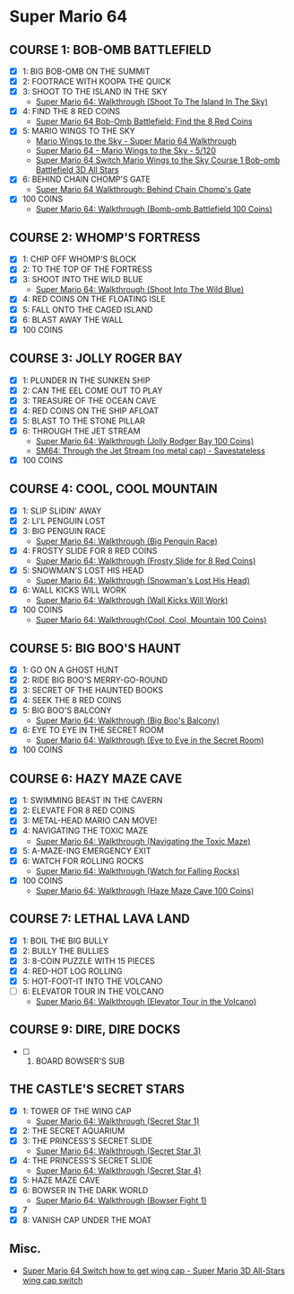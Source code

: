 # Super Mario 64
## COURSE 1: BOB-OMB BATTLEFIELD
* [x] 1: BIG BOB-OMB ON THE SUMMIT
* [x] 2: FOOTRACE WITH KOOPA THE QUICK
* [x] 3: SHOOT TO THE ISLAND IN THE SKY
  * [Super Mario 64: Walkthrough (Shoot To The Island In The Sky)](https://www.youtube.com/watch?v=Zdjj3yAllik)
* [x] 4: FIND THE 8 RED COINS
  * [Super Mario 64 Bob-Omb Battlefield: Find the 8 Red Coins](https://www.youtube.com/watch?v=v-taBgcYqVI)
* [x] 5: MARIO WINGS TO THE SKY
  * [Mario Wings to the Sky - Super Mario 64 Walkthrough](https://www.youtube.com/watch?v=O-d11tsm16o)
  * [Super Mario 64 - Mario Wings to the Sky - 5/120](https://www.youtube.com/watch?v=a0CaARI3a4A)
  * [Super Mario 64 Switch Mario Wings to the Sky Course 1 Bob-omb Battlefield 3D All Stars](https://www.youtube.com/watch?v=-imQ4gCionw)
* [x] 6: BEHIND CHAIN CHOMP'S GATE
  * [Super Mario 64 Walkthrough: Behind Chain Chomp's Gate](https://www.youtube.com/watch?v=bFacDisrv0I)
* [x] 100 COINS
  * [Super Mario 64: Walkthrough (Bomb-omb Battlefield 100 Coins)](https://www.youtube.com/watch?v=jfokCxo0LAM&list=PL038C5360D02640E1)
## COURSE 2: WHOMP'S FORTRESS
* [x] 1: CHIP OFF WHOMP'S BLOCK
* [x] 2: TO THE TOP OF THE FORTRESS
* [x] 3: SHOOT INTO THE WILD BLUE
  * [Super Mario 64: Walkthrough (Shoot Into The Wild Blue)](https://www.youtube.com/watch?v=uTu0ykeel9o)
* [x] 4: RED COINS ON THE FLOATING ISLE
* [x] 5: FALL ONTO THE CAGED ISLAND
* [x] 6: BLAST AWAY THE WALL
* [x] 100 COINS
## COURSE 3: JOLLY ROGER BAY
* [x] 1: PLUNDER IN THE SUNKEN SHIP
* [x] 2: CAN THE EEL COME OUT TO PLAY
* [x] 3: TREASURE OF THE OCEAN CAVE
* [x] 4: RED COINS ON THE SHIP AFLOAT
* [x] 5: BLAST TO THE STONE PILLAR
* [x] 6: THROUGH THE JET STREAM
  * [Super Mario 64: Walkthrough (Jolly Rodger Bay 100 Coins)](https://www.youtube.com/watch?v=yX4fhwXITro)
  * [SM64: Through the Jet Stream (no metal cap) - Savestateless](https://www.youtube.com/watch?v=xBrVET1-yJY)
* [x] 100 COINS
## COURSE 4: COOL, COOL MOUNTAIN
* [x] 1: SLIP SLIDIN' AWAY
* [x] 2: LI'L PENGUIN LOST
* [x] 3: BIG PENGUIN RACE
  * [Super Mario 64: Walkthrough (Big Penguin Race)](https://www.youtube.com/watch?v=lBHsOCRxZX4)
* [x] 4: FROSTY SLIDE FOR 8 RED COINS
  * [Super Mario 64: Walkthrough (Frosty Slide for 8 Red Coins)](https://www.youtube.com/watch?v=fBmmu2097_g)
* [x] 5: SNOWMAN'S LOST HIS HEAD
  * [Super Mario 64: Walkthrough (Snowman's Lost His Head)](https://www.youtube.com/watch?v=KouLmMwHis8)
* [x] 6: WALL KICKS WILL WORK
  * [Super Mario 64: Walkthrough (Wall Kicks Will Work)](https://www.youtube.com/watch?v=e1eXZSZ9DU8)
* [x] 100 COINS
  * [Super Mario 64: Walkthrough(Cool, Cool, Mountain 100 Coins)](https://www.youtube.com/watch?v=sre_6HUZ-2o)
## COURSE 5: BIG BOO'S HAUNT
* [x] 1: GO ON A GHOST HUNT
* [x] 2: RIDE BIG BOO'S MERRY-GO-ROUND
* [x] 3: SECRET OF THE HAUNTED BOOKS
* [x] 4: SEEK THE 8 RED COINS
* [x] 5: BIG BOO'S BALCONY
  * [Super Mario 64: Walkthrough (Big Boo's Balcony)](https://www.youtube.com/watch?v=bAr7wJtl8TI)
* [x] 6: EYE TO EYE IN THE SECRET ROOM
  * [Super Mario 64: Walkthrough (Eye to Eye in the Secret Room)](https://www.youtube.com/watch?v=YA2cUty9qAU)
* [x] 100 COINS
## COURSE 6: HAZY MAZE CAVE
* [x] 1: SWIMMING BEAST IN THE CAVERN
* [x] 2: ELEVATE FOR 8 RED COINS
* [x] 3: METAL-HEAD MARIO CAN MOVE!
* [x] 4: NAVIGATING THE TOXIC MAZE
  * [Super Mario 64: Walkthrough (Navigating the Toxic Maze)](https://www.youtube.com/watch?v=Uyd0kaMyQ64)
* [x] 5: A-MAZE-ING EMERGENCY EXIT
* [x] 6: WATCH FOR ROLLING ROCKS
  * [Super Mario 64: Walkthrough (Watch for Falling Rocks)](https://www.youtube.com/watch?v=CovJURE6sjg)
* [x] 100 COINS
  * [Super Mario 64: Walkthrough (Haze Maze Cave 100 Coins)](https://www.youtube.com/watch?v=cEU5a5wrCRQ)
## COURSE 7: LETHAL LAVA LAND
* [x] 1: BOIL THE BIG BULLY
* [x] 2: BULLY THE BULLIES
* [x] 3: 8-COIN PUZZLE WITH 15 PIECES
* [x] 4: RED-HOT LOG ROLLING
* [x] 5: HOT-FOOT-IT INTO THE VOLCANO
* [ ] 6: ELEVATOR TOUR IN THE VOLCANO
  * [Super Mario 64: Walkthrough (Elevator Tour in the Volcano)](https://www.youtube.com/watch?v=un5MRm06VTc)
## COURSE 9: DIRE, DIRE DOCKS
* [ ] 1. BOARD BOWSER'S SUB
## THE CASTLE'S SECRET STARS
* [x] 1: TOWER OF THE WING CAP
  * [Super Mario 64: Walkthrough (Secret Star 1)](https://www.youtube.com/watch?v=DGHh3-kzY9E)
* [x] 2: THE SECRET AQUARIUM
* [x] 3: THE PRINCESS'S SECRET SLIDE
  * [Super Mario 64: Walkthrough (Secret Star 3)](https://www.youtube.com/watch?v=Sk2OrzsJ5Wg)
* [x] 4: THE PRINCESS'S SECRET SLIDE
  * [Super Mario 64: Walkthrough (Secret Star 4)](https://www.youtube.com/watch?v=Xb8pVeBtRmg)
* [x] 5: HAZE MAZE CAVE
* [x] 6: BOWSER IN THE DARK WORLD
  * [Super Mario 64: Walkthrough (Bowser Fight 1)](https://www.youtube.com/watch?v=pWfnXZntwso)
* [x] 7
* [x] 8: VANISH CAP UNDER THE MOAT
## Misc.
* [Super Mario 64 Switch how to get wing cap - Super Mario 3D All-Stars wing cap switch](https://www.youtube.com/watch?v=0_HVKPadODQ)
